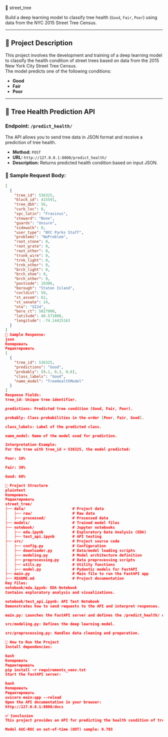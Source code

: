  🌳 street_tree

Build a deep learning model to classify tree health (`Good`, `Fair`, `Poor`) using data from the NYC 2015 Street Tree Census.

---

## 📌 Project Description

This project involves the development and training of a deep learning model to classify the health condition of street trees based on data from the 2015 New York City Street Tree Census.  
The model predicts one of the following conditions:
- **Good**
- **Fair**
- **Poor**

---

## 🧠 Tree Health Prediction API

### Endpoint: `/predict_health/`

The API allows you to send tree data in JSON format and receive a prediction of tree health.

- **Method:** `POST`  
- **URL:** `http://127.0.0.1:8000/predict_health/`  
- **Description:** Returns predicted health condition based on input JSON.

### 🔻 Sample Request Body:
```json
[
  {
    "tree_id": 536325,
    "block_id": 415591,
    "tree_dbh": 56,
    "curb_loc": 0,
    "spc_latin": "Fraxinus",
    "steward": "None",
    "guards": "Unsure",
    "sidewalk": 0,
    "user_type": "NYC Parks Staff",
    "problems": "NoProblem",
    "root_stone": 0,
    "root_grate": 0,
    "root_other": 0,
    "trunk_wire": 0,
    "trnk_light": 0,
    "trnk_other": 0,
    "brch_light": 0,
    "brch_shoe": 0,
    "brch_other": 0,
    "postcode": 10306,
    "borough": "Staten Island",
    "cncldist": 50,
    "st_assem": 62,
    "st_senate": 24,
    "nta": "SI24",
    "boro_ct": 5027900,
    "latitude": 40.571808,
    "longitude": -74.14425163
  }
]
🔺 Sample Response:
json
Копировать
Редактировать
[
  {
    "tree_id": 536325,
    "predictions": "Good",
    "probably": [0.1, 0.3, 0.6],
    "class_labels": "Good",
    "name_model": "TreeHealthModel"
  }
]
Response Fields:
tree_id: Unique tree identifier.

predictions: Predicted tree condition (Good, Fair, Poor).

probably: Class probabilities in the order [Poor, Fair, Good].

class_labels: Label of the predicted class.

name_model: Name of the model used for prediction.

Interpretation Example:
For the tree with tree_id = 536325, the model predicted:

Poor: 10%

Fair: 30%

Good: 60%

📁 Project Structure
plaintext
Копировать
Редактировать
street_tree/
├── data/                     # Project data
│   ├── raw/                  # Raw data
│   ├── processed/            # Processed data
├── models/                   # Trained model files
├── notebook/                 # Jupyter notebooks
│   ├── eda.ipynb             # Exploratory Data Analysis (EDA)
│   ├── test_api.ipynb        # API testing
├── src/                      # Project source code
│   ├── config.py             # Configuration
│   ├── downloader.py         # Data/model loading scripts
│   ├── modeling.py           # Model architecture definition
│   ├── preprocessing.py      # Data preprocessing scripts
│   ├── utils.py              # Utility functions
│   ├── model.py              # Pydantic models for FastAPI
├── main.py                   # Main file to run the FastAPI app
├── README.md                 # Project documentation
Key Files:
notebook/eda.ipynb: EDA Notebook
Contains exploratory analysis and visualizations.

notebook/test_api.ipynb: API Test Notebook
Demonstrates how to send requests to the API and interpret responses.

main.py: Launches the FastAPI server and defines the /predict_health/ endpoint.

src/modeling.py: Defines the deep learning model.

src/preprocessing.py: Handles data cleaning and preparation.

🚀 How to Run the Project
Install dependencies:

bash
Копировать
Редактировать
pip install -r requirements_venv.txt
Start the FastAPI server:

bash
Копировать
Редактировать
uvicorn main:app --reload
Open the API documentation in your browser:
http://127.0.0.1:8000/docs

✅ Conclusion
This project provides an API for predicting the health condition of trees based on structured census data. The model shows promising results and can be improved further by refining the dataset, enhancing the model, and applying more advanced machine learning techniques.

Model AUC-ROC on out-of-time (OOT) sample: 0.703
